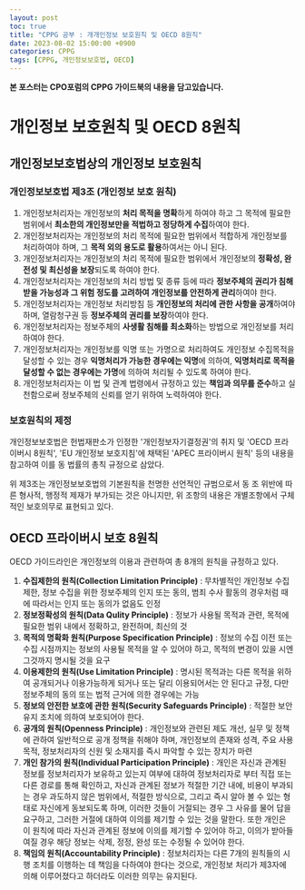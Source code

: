 ```yaml
---
layout: post
toc: true
title: "CPPG 공부 : 개개인정보 보호원칙 및 OECD 8원칙"
date: 2023-08-02 15:00:00 +0900
categories: CPPG
tags: [CPPG, 개인정보보호법, OECD]
---
```

**본 포스터는 CPO포럼의 CPPG 가이드북의 내용을 담고있습니다.**

# 개인정보 보호원칙 및 OECD 8원칙

## 개인정보보호법상의 개인정보 보호원칙

### 개인정보보호법 제3조 (개인정보 보호 원칙)

 1. 개인정보처리자는 개인정보의 **처리 목적을 명확**하게 하여야 하고 그 목적에 필요한 범위에서 **최소한의 개인정보만을 적법하고 정당하게 수집**하여야 한다.
 2. 개인정보처리자는 개인정보의 처리 목적에 필요한 범위에서 적합하게 개인정보를 처리하여야 하며, 그 **목적 외의 용도로 활용**하여서는 아니 된다.
 3. 개인정보처리자는 개인정보의 처리 목적에 필요한 범위에서 개인정보의 **정확성, 완전성 및 최신성을 보장**되도록 하여야 한다.
 4. 개인정보처리자는 개인정보의 처리 방법 및 종류 등에 따라 **정보주체의 권리가 침해받을 가능성과 그 위험 정도를 고려하여 개인정보를 안전하게 관리**하여야 한다.
 5. 개인정보처리자는 개인정보 처리방침 등 **개인정보의 처리에 관한 사항을 공개**하여야 하며, 열람청구권 등 **정보주체의 권리를 보장**하여야 한다.
 6. 개인정보처리자는 정보주체의 **사생활 침해를 최소화**하는 방법으로 개인정보를 처리하여야 한다.
 7. 개인정보처리자는 개인정보를 익명 또는 가명으로 처리하여도 개인정보 수집목적을 달성할 수 있는 경우 **익명처리가 가능한 경우에는 익명**에 의하여, **익명처리로 목적을 달성할 수 없는 경우에는 가명**에 의하여 처리될 수 있도록 하여야 한다.
 8. 개인정보처리자는 이 법 및 관계 법령에서 규정하고 있는 **책임과 의무를 준수**하고 실천함으로써 정보주체의 신뢰를 얻기 위하여 노력하여야 한다.

### 보호원칙의 제정

개인정보보호법은 헌법재판소가 인정한 '개인정보자기결정권'의 취지 및 'OECD 프라이버시 8원칙', 'EU 개인정보 보호지침'에 채택된  'APEC 프라이버시 원칙' 등의 내용을 참고하여 이를 동 법률의 총칙 규정으로 삼았다.

위 제3조는 개인정보보호법의 기본원칙을 천명한 선언적인 규범으로서 동 조 위반에 따른 형사적, 행정적 제재가 부가되는 것은 아니지만, 위 조항의 내용은 개별조항에서 구체적인 보호의무로 표현되고 있다.

## OECD 프라이버시 보호 8원칙

OECD 가이드라인은 개인정보의 이용과 관련하여 총 8개의 원칙을 규정하고 있다.

 1. **수집제한의 원칙(Collection Limitation Principle)** : 무차별적인 개인정보 수집 제한, 정보 수집을 위한 정보주체의 인지 또는 동의, 범죄 수사 활동의 경우처럼 때에 따라서는 인지 또는 동의가 없음도 인정
 2. **정보정확성의 원칙(Data Qulity Principle)** : 정보가 사용될 목적과 관련, 목적에 필요한 범위 내에서 정확하고, 완전하며, 최신의 것
 3. **목적의 명확화 원칙(Purpose Specification Principle)** : 정보의 수집 이전 또는 수집 시점까지는 정보의 사용될 목적을 알 수 있어야 하고, 목적의 변경이 있을 시엔 그것까지 명시될 것을 요구
 4. **이용제한의 원칙(Use Limitation Principle)** : 명시된 목적과는 다른 목적을 위하여 공개되거나 이용가능하게 되거나 또는 달리 이용되어서는 안 된다고 규정, 다만 정보주체의 동의 또는 법적 근거에 의한 경우에는 가능
 5. **정보의 안전한 보호에 관한 원칙(Security Safeguards Principle)** : 적절한 보안유지 조치에 의하여 보호되어야 한다.
 6. **공개의 원칙(Openness Principle)** : 개인정보와 관련된 제도 개선, 실무 및 정책에 관하여 일반적으로 공개 정책을 취해야 하며, 개인정보의 존재와 성격, 주요 사용 목적, 정보처리자의 신원 및 소재지를 즉시 파악할 수 있는 장치가 마련
 7. **개인 참가의 원칙(Individual Participation Principle)** : 개인은 자신과 관계된 정보를 정보처리자가 보유하고 있는지 여부에 대하여 정보처리자로 부터 직접 또는 다른 경로를 통해 확인하고, 자신과 관계된 정보가 적절한 기간 내에, 비용이 부과되는 경우 과도하지 않은 범위에서, 적절한 방식으로, 그리고 즉시 알아 볼 수 있는 형태로 자신에게 동보되도록 하며, 이러한 것들이 거절되는 경우 그 사유를 물어 답을 요구하고, 그러한 거절에 대하여 이의를 제기할 수 있는 것을 말한다. 또한 개인은 이 원칙에 따라 자신과 관계된 정보에 이의를 제기할 수 있어야 하고, 이의가 받아들여질 경우 해당 정보는 삭제, 정정, 완성 또는 수정될 수 있어야 한다.
 8. **책임의 원칙(Accountability Principle)** : 정보처리자는 다른 7개의 원칙들의 시행 조치를 이행하는 데 책임을 다하여야 한다는 것으로, 개인정보 처리가 제3자에 의해 이루어졌다고 하더라도 이러한 의무는 유지된다.